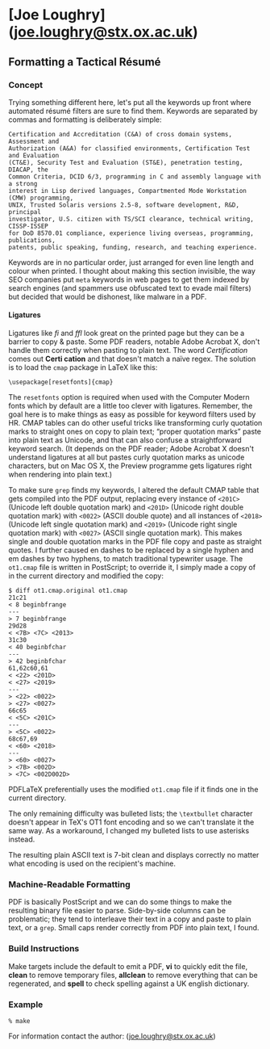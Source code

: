 [Joe Loughry] (joe.loughry@stx.ox.ac.uk)
============

Formatting a Tactical Résumé
----------------------------

### Concept
Trying something different here, let's put all the keywords up front where automated résumé filters
are sure to find them.  Keywords are separated by commas and formatting is deliberately simple:

	Certification and Accreditation (C&A) of cross domain systems, Assessment and
	Authorization (A&A) for classified environments, Certification Test and Evaluation
	(CT&E), Security Test and Evaluation (ST&E), penetration testing, DIACAP, the
	Common Criteria, DCID 6/3, programming in C and assembly language with a strong
	interest in Lisp derived languages, Compartmented Mode Workstation (CMW) programming,
	UNIX, Trusted Solaris versions 2.5-8, software development, R&D, principal
	investigator, U.S. citizen with TS/SCI clearance, technical writing, CISSP-ISSEP
	for DoD 8570.01 compliance, experience living overseas, programming, publications,
	patents, public speaking, funding, research, and teaching experience.

Keywords are in no particular order, just arranged for even line length and colour when printed.  I
thought about making this section invisible, the way SEO companies put `meta` keywords in web pages
to get them indexed by search engines (and spammers use obfuscated text to evade mail filters) but
decided that would be dishonest, like malware in a PDF.

#### Ligatures
Ligatures like *fi* and *ffl* look great on the printed page but they can be a barrier to
copy & paste.  Some PDF readers, notable Adobe Acrobat X, don't handle them correctly when
pasting to plain text.  The word *Certification* comes out **Certi cation** and that
doesn't match a naïve regex.  The solution is to load the `cmap` package in LaTeX like this:

    \usepackage[resetfonts]{cmap}

The `resetfonts` option is required when used with the Computer Modern fonts which by default
are a little too clever with ligatures.  Remember, the goal here is to make things as easy
as possible for keyword filters used by HR.  CMAP tables can do other useful tricks like
transforming curly quotation marks to straight ones on copy to plain text; &#8220;proper
quotation marks&#8221; paste into plain text as Unicode, and that can also confuse a
straightforward keyword search.  (It depends on the PDF reader; Adobe Acrobat X doesn't
understand ligatures at all but pastes curly quotation marks as unicode characters, but on
Mac OS X, the Preview programme gets ligatures right when rendering into plain text.)

To make sure `grep` finds my keywords, I altered the default CMAP table that gets compiled
into the PDF output, replacing every instance of `<201C>` (Unicode left double quotation mark)
and `<201D>` (Unicode right double quotation mark) with `<0022>` (ASCII double quote) and all
instances of `<2018>` (Unicode left single quotation mark) and `<2019>` (Unicode right single
quotation mark) with `<0027>` (ASCII single quotation mark).  This makes single and double
quotation marks in the PDF file copy and paste as straight quotes.  I further caused en dashes
to be replaced by a single hyphen and em dashes by two hyphens, to match traditional
typewriter usage.  The `ot1.cmap` file is written in PostScript; to override it, I simply made
a copy of in the current directory and modified the copy:

	$ diff ot1.cmap.original ot1.cmap
	21c21
	< 8 beginbfrange
	---
	> 7 beginbfrange
	29d28
	< <7B> <7C> <2013>
	31c30
	< 40 beginbfchar
	---
	> 42 beginbfchar
	61,62c60,61
	< <22> <201D>
	< <27> <2019>
	---
	> <22> <0022>
	> <27> <0027>
	66c65
	< <5C> <201C>
	---
	> <5C> <0022>
	68c67,69
	< <60> <2018>
	---
	> <60> <0027>
	> <7B> <002D>
	> <7C> <002D002D>

PDFLaTeX preferentially uses the modified `ot1.cmap` file if it finds one in the current directory.

The only remaining difficulty was bulleted lists; the `\textbullet` character doesn't appear
in TeX's OT1 font encoding and so we can't translate it the same way.  As a workaround, I changed
my bulleted lists to use asterisks instead.

The resulting plain ASCII text is 7-bit clean and displays correctly no matter what encoding
is used on the recipient's machine.

### Machine-Readable Formatting
PDF is basically PostScript and we can do some things to make the resulting binary file easier
to parse.  Side-by-side columns can be problematic; they tend to interleave their text in a copy
and paste to plain text, or a `grep`.  Small caps render correctly from PDF into plain text, I
found.

### Build Instructions
Make targets include the default to emit a PDF, **vi** to quickly edit the file, **clean** to remove
temporary files, **allclean** to remove everything that can be regenerated, and **spell** to check
spelling against a UK english dictionary.

### Example
    % make

For information contact the author: (joe.loughry@stx.ox.ac.uk)

